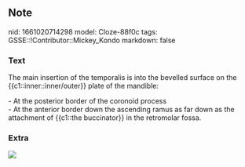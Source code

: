 ## Note
nid: 1661020714298
model: Cloze-88f0c
tags: GSSE::!Contributor::Mickey_Kondo
markdown: false

### Text
The main insertion of the temporalis is into the bevelled surface
on the {{c1::inner::inner/outer}} plate of the mandible:
<div>
  - At the posterior border of the coronoid process
</div>
<div>
  - At the anterior border down the ascending ramus as far down as
  the attachment of {{c1::the buccinator}} in the retromolar fossa.
</div>

### Extra
<img src="paste-cf4beb0d8214b191be0e29fe025ecc77b14fab74.jpg">

